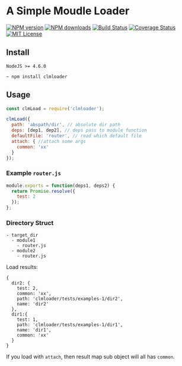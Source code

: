 # A Simple Moudle Loader
[![NPM version][npm-version-image]][npm-url] 
[![NPM downloads][npm-downloads-image]][npm-url] 
[![Build Status][travis-image]][travis-url]
[![Coverage Status][coverage-image]][coverage-url]
[![MIT License][license-image]][license-url]

[license-image]: http://img.shields.io/badge/license-MIT-blue.svg?style=flat
[npm-version-image]: http://img.shields.io/npm/v/clmloader.svg?style=flat
[npm-downloads-image]: http://img.shields.io/npm/dm/clmloader.svg?style=flat
[travis-image]: https://travis-ci.org/conglai/clmloader.svg?branch=master?t=1
[coverage-image]: https://coveralls.io/repos/github/conglai/clmloader/badge.svg?t=1


[license-url]: LICENSE
[npm-url]: https://npmjs.org/package/clmloader
[travis-url]:https://travis-ci.org/conglai/clmloader
[coverage-url]:https://coveralls.io/github/conglai/clmloader

## Install

`NodeJS >= 4.6.0`

```
~ npm install clmloader
```

## Usage

```js
const clmLoad = require('clmloader');

clmLoad({
  path: 'abspath/dir', // absolute dir path
  deps: [dep1, dep2], // deps pass to module function
  defaultFile: 'router', // read which default file
  attach: { //attach some args
    common: 'xx'
  }
});
```


### Example `router.js`

```js
module.exports = function(deps1, deps2) {
  return Promise.resolve({
    test: 2
  });
};

```

### Directory Struct

```
- target_dir
  - module1
    - router.js
  - module2
    - router.js
```

Load results:
```
{ 
  dir2: { 
    test: 2,
    common: 'xx',
    path: 'clmloader/tests/examples-1/dir2',
    name: 'dir2' 
  },
  dir1:{ 
    test: 1,
    path: 'clmloader/tests/examples-1/dir1',
    name: 'dir1',
    common: 'xx' 
  } 
}
```
If you load with `attach`, then result map sub object will all has `common`.





